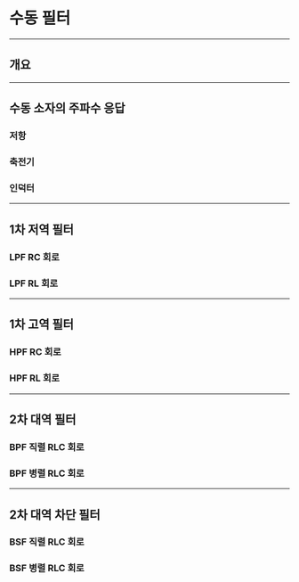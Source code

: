 # 수동 필터

---

## 개요

---

## 수동 소자의 주파수 응답

### 저항

### 축전기

### 인덕터

---

## 1차 저역 필터

### LPF RC 회로

### LPF RL 회로

---

## 1차 고역 필터

### HPF RC 회로

### HPF RL 회로

---

## 2차 대역 필터

### BPF 직렬 RLC 회로

### BPF 병렬 RLC 회로

---

## 2차 대역 차단 필터

### BSF 직렬 RLC 회로

### BSF 병렬 RLC 회로
